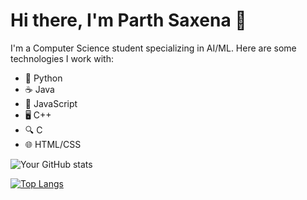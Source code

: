# Hi there, I'm Parth Saxena 👋

I'm a Computer Science student specializing in AI/ML. Here are some technologies I work with:

- 🐍 Python
- ☕ Java
- 🐚 JavaScript
- 🖥️ C++
- 🔍 C
- 🌐 HTML/CSS

![Your GitHub stats](https://github-readme-stats.vercel.app/api?username=parthsaxenaa&show_icons=true&theme=radical)

[![Top Langs](https://github-readme-stats.vercel.app/api/top-langs/?username=parthsaxenaa&layout=compact)](https://github.com/anuraghazra/github-readme-stats)
